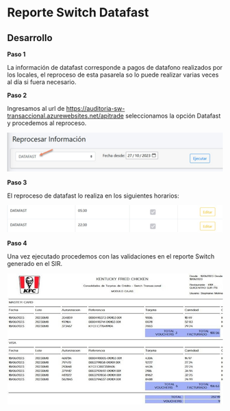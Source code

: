 # Reporte Switch Datafast
## Desarrollo

**Paso 1**  
   
La información de datafast corresponde a pagos de datafono realizados por los locales, el reproceso de esta pasarela so lo puede realizar varias veces al día si fuera necesario.  

**Paso 2**  

 Ingresamos al url de https://auditoria-sw-transaccional.azurewebsites.net/apitrade seleccionamos la opción Datafast y procedemos al reproceso.  
  

 ![Reprocess](Images/Reprocess.jpeg)  
   
**Paso 3**  

El reproceso de datafast lo realiza en los siguientes horarios:  

![Hours](Images/Hours.jpeg)  
  
  
**Paso 4**  

Una vez ejecutado procedemos con las validaciones en el reporte Switch generado en el SIR.  
  
![Hours](Images/Report_Switch.jpeg)



